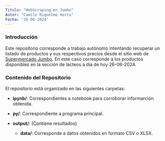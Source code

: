 ```yaml
---
Titulo: "WebScraping en Jumbo"
Autor: "Camilo Riquelme Horta"
Fecha: '26-06-2024'
---
```


### Introducción

Este repositorio corresponde a trabajo autónomo intentando recuperar un listado de productos y sus respectivos precios desde el sitio web de [Supermercado Jumbo](https://www.jumbo.cl "Jumbo"). En este caso corresponde a los productos disponibles en la sección de lacteos a día de hoy 26-06-2024.

### Contenido del Repositorio

El repositorio está organizado en las siguientes carpetas:

- **ipynb/**: Correspondientes a notebook para corroborar informarción obtenida.

- **py/**: Correspondiente a programa principal.

- **output/**: (Contiene resultados)
	- **data/**: Corresponde a datos obtenidos en formato CSV o XLSX.
